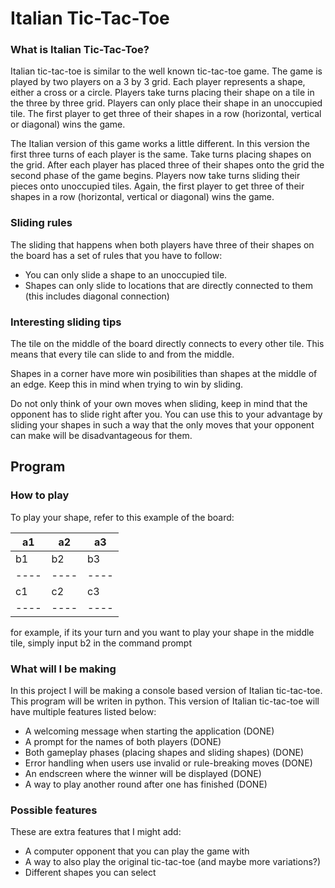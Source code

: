 # Italian Tic-Tac-Toe


### What is Italian Tic-Tac-Toe?

Italian tic-tac-toe is similar to the well known tic-tac-toe game. The game is played by two players on a 3 by 3 grid. Each player represents a shape, either a cross or a circle. Players take turns placing their shape on a tile in the three by three grid. Players can only place their shape in an unoccupied tile. The first player to get three of their shapes in a row (horizontal, vertical or diagonal) wins the game.

The Italian version of this game works a little different. In this version the first three turns of each player is the same. Take turns placing shapes on the grid. After each player has placed three of their shapes onto the grid the second phase of the game begins. Players now take turns sliding their pieces onto unoccupied tiles. Again, the first player to get three of their shapes in a row (horizontal, vertical or diagonal) wins the game.

### Sliding rules

The sliding that happens when both players have three of their shapes on the board has a set of rules that you have to follow:

- You can only slide a shape to an unoccupied tile.
- Shapes can only slide to locations that are directly connected to them (this includes diagonal connection)

### Interesting sliding tips

The tile on the middle of the board directly connects to every other tile. This means that every tile can slide to and from the middle.

Shapes in a corner have more win posibilities than shapes at the middle of an edge. Keep this in mind when trying to win by sliding. 

Do not only think of your own moves when sliding, keep in mind that the opponent has to slide right after you. You can use this to your advantage by sliding your shapes in such a way that the only moves that your opponent can make will be disadvantageous for them.



## Program

### How to play

To play your shape, refer to this example of the board:

 a1 | a2 | a3
----|----|----
 b1 | b2 | b3
----|----|----
 c1 | c2 | c3
----|----|----

for example, if its your turn and you want to play your shape in the middle tile, simply input b2 in the command prompt


### What will I be making

In this project I will be making a console based version of Italian tic-tac-toe. This program will be writen in python. This version of Italian tic-tac-toe will have multiple features listed below:

- A welcoming message when starting the application (DONE)
- A prompt for the names of both players (DONE)
- Both gameplay phases (placing shapes and sliding shapes) (DONE)
- Error handling when users use invalid or rule-breaking moves (DONE)
- An endscreen where the winner will be displayed (DONE)
- A way to play another round after one has finished (DONE)

### Possible features

These are extra features that I might add:

- A computer opponent that you can play the game with
- A way to also play the original tic-tac-toe (and maybe more variations?)
- Different shapes you can select

